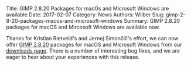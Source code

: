 Title: GIMP 2.8.20 Packages for macOs and Microsoft Windows are available
Date: 2017-02-07
Category: News
Authors: Wilber
Slug: gimp-2-8-20-packages-macos-and-microsoft-windows
Summary: GIMP 2.8.20 packages for macOS and Mircosoft Windows are available now.

Thanks for Kristian Rietveld's and Jernej Simončič's effort, we can now offer [GIMP 2.8.20](/news/2017/02/01/gimp-2-8-20-released/) packages for macOS and Microsoft Windows from our [downloads page](/downloads/). There is a number of interesting bug fixes, and we are eager to hear about your experiences with this release.